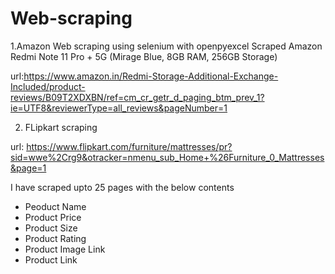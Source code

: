 # Web-scraping
1.Amazon Web scraping using selenium with openpyexcel
Scraped Amazon Redmi Note 11 Pro + 5G (Mirage Blue, 8GB RAM, 256GB Storage) 

url:https://www.amazon.in/Redmi-Storage-Additional-Exchange-Included/product-reviews/B09T2XDXBN/ref=cm_cr_getr_d_paging_btm_prev_1?ie=UTF8&reviewerType=all_reviews&pageNumber=1

2. FLipkart scraping

url: https://www.flipkart.com/furniture/mattresses/pr?sid=wwe%2Crg9&otracker=nmenu_sub_Home+%26Furniture_0_Mattresses&page=1

I have scraped upto 25 pages with the below contents
* Peoduct Name
* Product Price
* Product Size
* Product Rating
* Product Image Link
* Product Link
